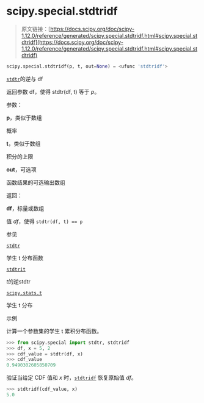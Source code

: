 # scipy.special.stdtridf

> 原文链接：[https://docs.scipy.org/doc/scipy-1.12.0/reference/generated/scipy.special.stdtridf.html#scipy.special.stdtridf](https://docs.scipy.org/doc/scipy-1.12.0/reference/generated/scipy.special.stdtridf.html#scipy.special.stdtridf)

```py
scipy.special.stdtridf(p, t, out=None) = <ufunc 'stdtridf'>
```

[`stdtr`](scipy.special.stdtr.html#scipy.special.stdtr "scipy.special.stdtr")的逆与 df

返回参数 df，使得 stdtr(df, t) 等于 *p*。

参数：

**p**，类似于数组

概率

**t**，类似于数组

积分的上限

**out**，可选项

函数结果的可选输出数组

返回：

**df**，标量或数组

值 *df*，使得 `stdtr(df, t) == p`

参见

[`stdtr`](scipy.special.stdtr.html#scipy.special.stdtr "scipy.special.stdtr")

学生 t 分布函数

[`stdtrit`](scipy.special.stdtrit.html#scipy.special.stdtrit "scipy.special.stdtrit")

*t*的逆stdtr

[`scipy.stats.t`](scipy.stats.t.html#scipy.stats.t "scipy.stats.t")

学生 t 分布

示例

计算一个参数集的学生 t 累积分布函数。

```py
>>> from scipy.special import stdtr, stdtridf
>>> df, x = 5, 2
>>> cdf_value = stdtr(df, x)
>>> cdf_value
0.9490302605850709 
```

验证当给定 CDF 值和 *x* 时，[`stdtridf`](#scipy.special.stdtridf "scipy.special.stdtridf") 恢复原始值 *df*。

```py
>>> stdtridf(cdf_value, x)
5.0 
```
